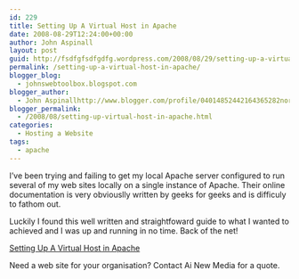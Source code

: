 ```yaml
---
id: 229
title: Setting Up A Virtual Host in Apache
date: 2008-08-29T12:24:00+00:00
author: John Aspinall
layout: post
guid: http://fsdfgfsdfgdfg.wordpress.com/2008/08/29/setting-up-a-virtual-host-in-apache/
permalink: /setting-up-a-virtual-host-in-apache/
blogger_blog:
  - johnswebtoolbox.blogspot.com
blogger_author:
  - John Aspinallhttp://www.blogger.com/profile/04014852442164365282noreply@blogger.com
blogger_permalink:
  - /2008/08/setting-up-virtual-host-in-apache.html
categories:
  - Hosting a Website
tags:
  - apache
---
```

I&#8217;ve been trying and failing to get my local Apache server configured to run several of my web sites locally on a single instance of Apache. Their online documentation is very obviouslly written by geeks for geeks and is difficuly to fathom out.

Luckily I found this well written and straightfoward guide to what I wanted to achieved and I was up and running in no time. Back of the net!

[Setting Up A Virtual Host in Apache](http://apptools.com/phptools/virtualhost.php) 

<div class="blogger-post-footer">
  Need a web site for your organisation? Contact Ai New Media for a quote.
</div>